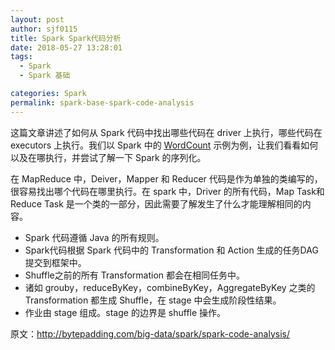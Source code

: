 ```yaml
---
layout: post
author: sjf0115
title: Spark Spark代码分析
date: 2018-05-27 13:28:01
tags:
  - Spark
  - Spark 基础

categories: Spark
permalink: spark-base-spark-code-analysis
---
```


这篇文章讲述了如何从 Spark 代码中找出哪些代码在 driver 上执行，哪些代码在 executors 上执行。我们以 Spark 中的 [WordCount](http://smartsi.club/2018/03/11/spark-first-application-word-count/) 示例为例，让我们看看如何以及在哪执行，并尝试了解一下 Spark 的序列化。

在 MapReduce 中，Deiver，Mapper 和 Reducer 代码是作为单独的类编写的，很容易找出哪个代码在哪里执行。在 spark 中，Driver 的所有代码，Map Task和 Reduce Task 是一个类的一部分，因此需要了解发生了什么才能理解相同的内容。
- Spark 代码遵循 Java 的所有规则。
- Spark代码根据 Spark 代码中的 Transformation 和 Action 生成的任务DAG提交到框架中。
- Shuffle之前的所有 Transformation 都会在相同任务中。
- 诸如 grouby，reduceByKey，combineByKey，AggregateByKey 之类的 Transformation 都生成 Shuffle，在 stage 中会生成阶段性结果。
- 作业由 stage 组成。stage 的边界是 shuffle 操作。























原文：http://bytepadding.com/big-data/spark/spark-code-analysis/
